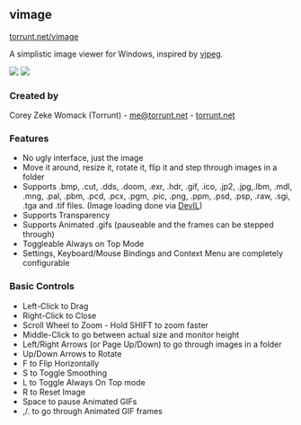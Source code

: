 ## vimage
[torrunt.net/vimage](http://torrunt.net/vimage)

A simplistic image viewer for Windows, inspired by [vjpeg](http://stereopsis.com/vjpeg/).

![](http://i.imgur.com/BV6s8Z6.jpg)
![](http://i.imgur.com/09GLCun.jpg)

### Created by
Corey Zeke Womack (Torrunt) - [me@torrunt.net](mailto:me@torrunt.net) - [torrunt.net](http://torrunt.net)

### Features
- No ugly interface, just the image
- Move it around, resize it, rotate it, flip it and step through images in a folder
- Supports .bmp, .cut, .dds, .doom, .exr, .hdr, .gif, .ico, .jp2, .jpg,.lbm, .mdl, .mng, .pal, .pbm, .pcd, .pcx, .pgm, .pic, .png, .ppm, .psd, .psp, .raw, .sgi, .tga and .tif files. (Image loading done via [DevIL](http://openil.sourceforge.net/about.php))
- Supports Transparency
- Supports Animated .gifs (pauseable and the frames can be stepped through)
- Toggleable Always on Top Mode
- Settings, Keyboard/Mouse Bindings and Context Menu are completely configurable

### Basic Controls
- Left-Click to Drag
- Right-Click to Close
- Scroll Wheel to Zoom - Hold SHIFT to zoom faster
- Middle-Click to go between actual size and monitor height
- Left/Right Arrows (or Page Up/Down) to go through images in a folder
- Up/Down Arrows to Rotate
- F to Flip Horizontally
- S to Toggle Smoothing
- L to Toggle Always On Top mode
- R to Reset Image
- Space to pause Animated GIFs
- ,/. to go through Animated GIF frames
